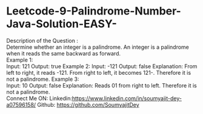 # Leetcode-9-Palindrome-Number-Java-Solution-EASY-
Description of the Question :  
Determine whether an integer is a palindrome. An integer is a palindrome when it reads the same backward as forward.  
Example 1:  
Input: 121 
Output: true 
Example 2: 
Input: -121 
Output: false Explanation: From left to right, it reads -121. From right to left, it becomes 121-. Therefore it is not a palindrome. 
Example 3:  
Input: 10 
Output: false Explanation: Reads 01 from right to left. Therefore it is not a palindrome.   
Connect Me ON: Linkedin:https://www.linkedin.com/in/soumyajit-dey-a07596158/ 
Github: https://github.com/SoumyajitDey
